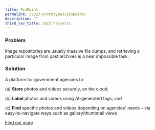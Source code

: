 ```yaml
---
title: PinPoint
permalink: /2023-prototypes/pinpoint/
description: ""
third_nav_title: 2023 Projects
---
```


### Problem
Image repositories are usually massive file dumps, and retrieving a particular image from past archives is a near impossible task.

### Solution
A platform for government agencies to:

(a) **Store** photos and videos securely, on the cloud;

(b) **Label** photos and videos using AI-generated tags; and

(c) **Find** specific photos and videos depending on agencies' needs – via easy-to-navigate ways such as gallery/thumbnail views

[Find out more](https://docs.google.com/presentation/d/1v-lRFAAQLZcPWXOmLV5hfmVI9JHhBOZ-yEbrY6K9fc0/edit?usp=sharing)